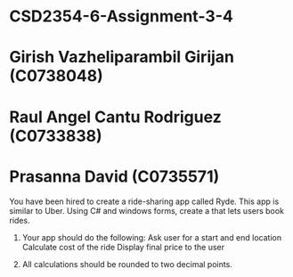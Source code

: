 # CSD2354-6-Assignment-3-4
# Girish Vazheliparambil Girijan (C0738048)
# Raul Angel Cantu Rodriguez (C0733838)
# Prasanna David (C0735571)

You have been hired to create a ride-sharing app called Ryde. This app is similar to Uber. Using C# and windows forms, create a that lets users book rides.

1. Your app should do the following:
Ask user for a start and end location
Calculate cost of the ride
Display final price to the user

2. All calculations should be rounded to two decimal points.

